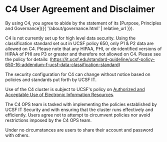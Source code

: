 <!-- Needs review -->

# C4 User Agreement and Disclaimer

By using C4, you agree to abide by the statement of its [Purpose, Principles and Governance]({{ '/about/governance.html' | relative_url }}).

C4 is not currently set up for high level data security. Using the classification standard set out in UCSF policy 650, only P1 & P2 data are allowed on C4. Please note that any HIPAA, PHI, or de-identified versions of HIPAA of PHI are P3 or greater and therefore not allowed on C4.
Please see the policy for details: (https://it.ucsf.edu/standard-guideline/ucsf-policy-650-16-addendum-f-ucsf-data-classification-standard)

The security configuration for C4 can change without notice based on policies and standards put forth by UCSF IT. 

Use of the C4 cluster is subject to UCSF's policy on [Authorized and Acceptable Use of Electronic Information Resources](https://policies.ucsf.edu/policy/650-18).


The C4 OPS team is tasked with implementing the policies established by UCSF IT Security and with ensuring that the cluster runs effectively and efficiently. Users agree not to attempt to circumvent policies nor avoid restrictions imposed by the C4 OPS team.  

Under no circumstances are users to share their account and password with others.


